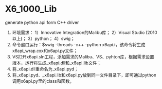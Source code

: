 # X6_1000_Lib
generate python api form C++ driver

1. 环境需求：
  1）Innovative Integration的Malibu库；
  2）Visual Studio (2010以上)；
  3）python；
  4）swig；
2. 命令窗口运行：$swig -threads -c++ -python x6api.i，该命令将生成x6api_wrap.cxx和x6api.py文件；
3. VS打开x6api.sln工程，添加需求的Malibu、VS、pyhton库，根据需求设置版本，运行将生成_x6api.dll和_x6api.lib文件；
4. 将_x6api.dll重命名为_x6api.pyd；
5. 将_x6api.pyd、_x6api.lib和x6api.py放到同一文件目录下，即可通过python调用x6api.py里的class和函数。
